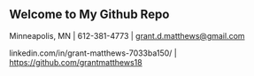 ## Welcome to My Github Repo

Minneapolis, MN | 612-381-4773 | grant.d.matthews@gmail.com 

linkedin.com/in/grant-matthews-7033ba150/  | https://github.com/grantmatthews18

<!---
grantmatthews18/grantmatthews18 is a ✨ special ✨ repository because its `README.md` (this file) appears on your GitHub profile.
You can click the Preview link to take a look at your changes.
--->
